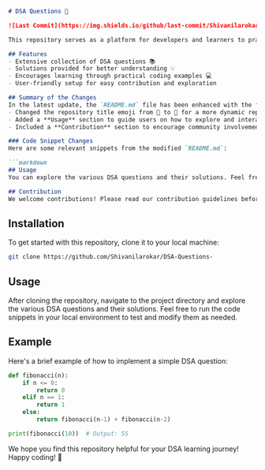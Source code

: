 ```markdown
# DSA Questions 🚀

![Last Commit](https://img.shields.io/github/last-commit/Shivanilarokar/DSA-Questions-) ![License](https://img.shields.io/badge/license-MIT-blue)

This repository serves as a platform for developers and learners to practice and enhance their skills in Data Structures and Algorithms (DSA). 

## Features
- Extensive collection of DSA questions 📚
- Solutions provided for better understanding 💡
- Encourages learning through practical coding examples 💻
- User-friendly setup for easy contribution and exploration

## Summary of the Changes
In the latest update, the `README.md` file has been enhanced with the following changes:
- Changed the repository title emoji from 🚀 to 🌟 for a more dynamic representation.
- Added a **Usage** section to guide users on how to explore and interact with the DSA questions and solutions.
- Included a **Contribution** section to encourage community involvement and provide guidelines for contributing to the repository.

### Code Snippet Changes
Here are some relevant snippets from the modified `README.md`:

```markdown
## Usage
You can explore the various DSA questions and their solutions. Feel free to run the code snippets in your local environment to test and modify them as needed.
```

```markdown
## Contribution
We welcome contributions! Please read our contribution guidelines before submitting pull requests.
```

## Installation
To get started with this repository, clone it to your local machine:

```bash
git clone https://github.com/Shivanilarokar/DSA-Questions-
```

## Usage
After cloning the repository, navigate to the project directory and explore the various DSA questions and their solutions. Feel free to run the code snippets in your local environment to test and modify them as needed.

## Example
Here's a brief example of how to implement a simple DSA question:

```python
def fibonacci(n):
    if n <= 0:
        return 0
    elif n == 1:
        return 1
    else:
        return fibonacci(n-1) + fibonacci(n-2)

print(fibonacci(10))  # Output: 55
```

We hope you find this repository helpful for your DSA learning journey! Happy coding! 🎉
```